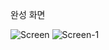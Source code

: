 완성 화면


![Screen](https://user-images.githubusercontent.com/40304565/209618417-80b736cc-59b9-4c62-95c1-d12ffdf42c9c.png)
![Screen-1](https://user-images.githubusercontent.com/40304565/209618413-c81132e1-f0c6-449a-b076-9793435d48b3.png)

